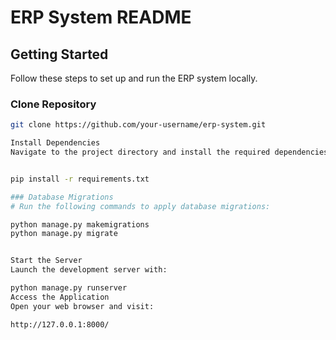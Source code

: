 # ERP System README

## Getting Started

Follow these steps to set up and run the ERP system locally.

### Clone Repository

```bash
git clone https://github.com/your-username/erp-system.git

Install Dependencies
Navigate to the project directory and install the required dependencies:


pip install -r requirements.txt

### Database Migrations
# Run the following commands to apply database migrations:

python manage.py makemigrations
python manage.py migrate


Start the Server
Launch the development server with:

python manage.py runserver
Access the Application
Open your web browser and visit:

http://127.0.0.1:8000/

